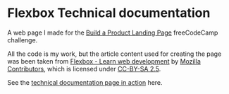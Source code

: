 # Flexbox Technical documentation

A web page I made for the [Build a Product Landing Page](https://www.freecodecamp.org/learn/responsive-web-design/responsive-web-design-projects/build-a-technical-documentation-page) freeCodeCamp challenge.

All the code is my work, but the article content used for creating the page was been taken from [Flexbox - Learn web development](https://developer.mozilla.org/en-US/docs/Learn/CSS/CSS_layout/Flexbox) by [Mozilla Contributors](https://wiki.developer.mozilla.org/en-US/docs/Learn/CSS/CSS_layout/Flexbox$history), which is licensed under [CC-BY-SA 2.5](https://creativecommons.org/licenses/by-sa/2.5/).

See the [technical documentation page in action](https://cssflex-tech-doc.netlify.app/) here.

